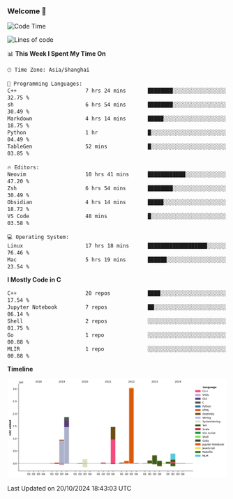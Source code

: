 ### Welcome 👋

<!--START_SECTION:waka-->
![Code Time](http://img.shields.io/badge/Code%20Time-1%2C630%20hrs%2054%20mins-blue)

![Lines of code](https://img.shields.io/badge/From%20Hello%20World%20I%27ve%20Written-8.7%20million%20lines%20of%20code-blue)

📊 **This Week I Spent My Time On** 

```text
🕑︎ Time Zone: Asia/Shanghai

💬 Programming Languages: 
C++                      7 hrs 24 mins       ████████░░░░░░░░░░░░░░░░░   32.75 % 
sh                       6 hrs 54 mins       ████████░░░░░░░░░░░░░░░░░   30.49 % 
Markdown                 4 hrs 14 mins       █████░░░░░░░░░░░░░░░░░░░░   18.75 % 
Python                   1 hr                █░░░░░░░░░░░░░░░░░░░░░░░░   04.49 % 
TableGen                 52 mins             █░░░░░░░░░░░░░░░░░░░░░░░░   03.85 % 

🔥 Editors: 
Neovim                   10 hrs 41 mins      ████████████░░░░░░░░░░░░░   47.20 % 
Zsh                      6 hrs 54 mins       ████████░░░░░░░░░░░░░░░░░   30.49 % 
Obsidian                 4 hrs 14 mins       █████░░░░░░░░░░░░░░░░░░░░   18.72 % 
VS Code                  48 mins             █░░░░░░░░░░░░░░░░░░░░░░░░   03.58 % 

💻 Operating System: 
Linux                    17 hrs 18 mins      ███████████████████░░░░░░   76.46 % 
Mac                      5 hrs 19 mins       ██████░░░░░░░░░░░░░░░░░░░   23.54 % 
```

**I Mostly Code in C** 

```text
C++                      20 repos            ████░░░░░░░░░░░░░░░░░░░░░   17.54 % 
Jupyter Notebook         7 repos             ██░░░░░░░░░░░░░░░░░░░░░░░   06.14 % 
Shell                    2 repos             ░░░░░░░░░░░░░░░░░░░░░░░░░   01.75 % 
Go                       1 repo              ░░░░░░░░░░░░░░░░░░░░░░░░░   00.88 % 
MLIR                     1 repo              ░░░░░░░░░░░░░░░░░░░░░░░░░   00.88 % 
```



**Timeline**

![Lines of Code chart](https://raw.githubusercontent.com/Bohan-hu/Bohan-hu/master/assets/bar_graph.png)


 Last Updated on 20/10/2024 18:43:03 UTC
<!--END_SECTION:waka-->



